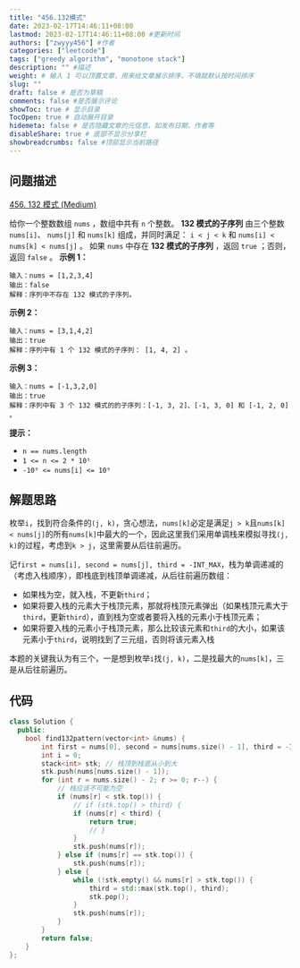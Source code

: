 ```yaml
---
title: "456.132模式"
date: 2023-02-17T14:46:11+08:00
lastmod: 2023-02-17T14:46:11+08:00 #更新时间
authors: ["zwyyy456"] #作者
categories: ["leetcode"]
tags: ["greedy algorithm", "monotone stack"]
description: "" #描述
weight: # 输入 1 可以顶置文章，用来给文章展示排序，不填就默认按时间排序
slug: ""
draft: false # 是否为草稿
comments: false #是否展示评论
showToc: true # 显示目录
TocOpen: true # 自动展开目录
hidemeta: false # 是否隐藏文章的元信息，如发布日期、作者等
disableShare: true # 底部不显示分享栏
showbreadcrumbs: false #顶部显示当前路径
---
```

## 问题描述
[456. 132 模式 (Medium)](https://leetcode.cn/problems/132-pattern/)

给你一个整数数组 `nums` ，数组中共有 `n` 个整数。 **132 模式的子序列** 由三个整数
`nums[i]`、 `nums[j]` 和 `nums[k]` 组成，并同时满足： `i < j < k` 和
`nums[i] < nums[k] < nums[j]` 。
如果 `nums` 中存在 **132 模式的子序列** ，返回 `true` ；否则，返回 `false` 。
**示例 1：**
```
输入：nums = [1,2,3,4]
输出：false
解释：序列中不存在 132 模式的子序列。
```
**示例 2：**
```
输入：nums = [3,1,4,2]
输出：true
解释：序列中有 1 个 132 模式的子序列： [1, 4, 2] 。
```
**示例 3：**
```
输入：nums = [-1,3,2,0]
输出：true
解释：序列中有 3 个 132 模式的的子序列：[-1, 3, 2]、[-1, 3, 0] 和 [-1, 2, 0] 。
```
**提示：**
- `n == nums.length`
- `1 <= n <= 2 * 10⁵`
- `-10⁹ <= nums[i] <= 10⁹`

## 解题思路
枚举`i`，找到符合条件的`(j, k)`，贪心想法，`nums[k]`必定是满足`j > k`且`nums[k] < nums[j]`的所有`nums[k]`中最大的一个，因此这里我们采用单调栈来模拟寻找`(j, k)`的过程，考虑到`k > j`，这里需要从后往前遍历。

记`first = nums[i], second = nums[j], third = -INT_MAX`，栈为单调递减的（考虑入栈顺序），即栈底到栈顶单调递减，从后往前遍历数组：
- 如果栈为空，就入栈，不更新`third`；
- 如果将要入栈的元素大于栈顶元素，那就将栈顶元素弹出（如果栈顶元素大于`third`，更新`third`），直到栈为空或者要将入栈的元素小于栈顶元素；
- 如果将要入栈的元素小于栈顶元素，那么比较该元素和`third`的大小，如果该元素小于`third`，说明找到了三元组，否则将该元素入栈

本题的关键我认为有三个，一是想到枚举`i`找`(j, k)`，二是找最大的`nums[k]`，三是从后往前遍历。

## 代码
```cpp
class Solution {
  public:
    bool find132pattern(vector<int> &nums) {
        int first = nums[0], second = nums[nums.size() - 1], third = -INT_MAX;
        int i = 0;
        stack<int> stk; // 栈顶到栈底从小到大
        stk.push(nums[nums.size() - 1]);
        for (int r = nums.size() - 2; r >= 0; r--) {
            // 栈应该不可能为空
            if (nums[r] < stk.top()) {
                // if (stk.top() > third) {
                if (nums[r] < third) {
                    return true;
                    // }
                }
                stk.push(nums[r]);
            } else if (nums[r] == stk.top()) {
                stk.push(nums[r]);
            } else {
                while (!stk.empty() && nums[r] > stk.top()) {
                    third = std::max(stk.top(), third);
                    stk.pop();
                }
                stk.push(nums[r]);
            }
        }
        return false;
    }
};
```